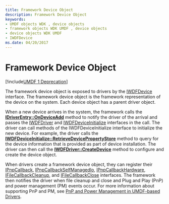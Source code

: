 ```yaml
---
title: Framework Device Object
description: Framework Device Object
keywords:
- UMDF objects WDK , device objects
- framework objects WDK UMDF , device objects
- device objects WDK UMDF
- IWDFDevice
ms.date: 04/20/2017
---
```


# Framework Device Object


[!include[UMDF 1 Deprecation](../includes/umdf-1-deprecation.md)]

The framework device object is exposed to drivers by the [IWDFDevice](/windows-hardware/drivers/ddi/wudfddi/nn-wudfddi-iwdfdevice) interface. The framework device object is the framework representation of the device on the system. Each device object has a parent driver object.

When a new device arrives in the system, the framework calls the [**IDriverEntry::OnDeviceAdd**](/windows-hardware/drivers/ddi/wudfddi/nf-wudfddi-idriverentry-ondeviceadd) method to notify the driver of the arrival and passes the [IWDFDriver](/windows-hardware/drivers/ddi/wudfddi/nn-wudfddi-iwdfdriver) and [IWDFDeviceInitialize](/windows-hardware/drivers/ddi/wudfddi/nn-wudfddi-iwdfdeviceinitialize) interfaces in the call. The driver can call methods of the IWDFDeviceInitialize interface to initialize the new device. For example, the driver calls the [**IWDFDeviceInitialize::RetrieveDevicePropertyStore**](/windows-hardware/drivers/ddi/wudfddi/nf-wudfddi-iwdfdeviceinitialize-retrievedevicepropertystore) method to query for the device information that is provided as part of device installation. The driver can then call the [**IWDFDriver::CreateDevice**](/windows-hardware/drivers/ddi/wudfddi/nf-wudfddi-iwdfdriver-createdevice) method to configure and create the device object.

When drivers create a framework device object, they can register their [IPnpCallback](/windows-hardware/drivers/ddi/wudfddi/nn-wudfddi-ipnpcallback), [IPnpCallbackSelfManagedIo](/windows-hardware/drivers/ddi/wudfddi/nn-wudfddi-ipnpcallbackselfmanagedio), [IPnpCallbackHardware](/windows-hardware/drivers/ddi/wudfddi/nn-wudfddi-ipnpcallbackhardware), [IFileCallbackCleanup](/windows-hardware/drivers/ddi/wudfddi/nn-wudfddi-ifilecallbackcleanup), and [IFileCallbackClose](/windows-hardware/drivers/ddi/wudfddi/nn-wudfddi-ifilecallbackclose) interfaces. The framework then notifies the driver when file cleanup and close and Plug and Play (PnP) and power management (PM) events occur. For more information about supporting PnP and PM, see [PnP and Power Management in UMDF-based Drivers](pnp-and-power-management-in-umdf-drivers.md).

 

